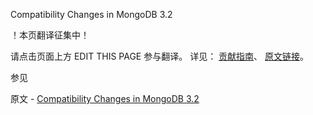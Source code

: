  Compatibility Changes in MongoDB 3.2

 ！本页翻译征集中！

请点击页面上方 EDIT THIS PAGE 参与翻译。
详见：
[贡献指南]( https://github.com/JinMuInfo/MongoDB-Manual-zh/blob/master/CONTRIBUTING.md )、
[原文链接](  https://docs.mongodb.com/manual/release-notes/3.2-compatibility/  )。

 参见

原文 - [Compatibility Changes in MongoDB 3.2]( https://docs.mongodb.com/manual/release-notes/3.2-compatibility/ )

